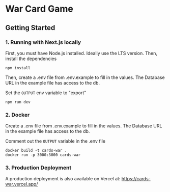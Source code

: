 # War Card Game

## Getting Started

### 1. Running with Next.js locally

First, you must have Node.js installed. Ideally use the LTS version.
Then, install the dependencies

```
npm install
```

Then, create a .env file from .env.example to fill in the values.
The Database URL in the example file has access to the db.

Set the `OUTPUT` env variable to "export"

```
npm run dev
```

### 2. Docker

Create a .env file from .env.example to fill in the values.
The Database URL in the example file has access to the db.

Comment out the `OUTPUT` variable in the .env file

```
docker build -t cards-war .
docker run -p 3000:3000 cards-war
```

### 3. Production Deployment

A production deployment is also available on Vercel at:
https://cards-war.vercel.app/
